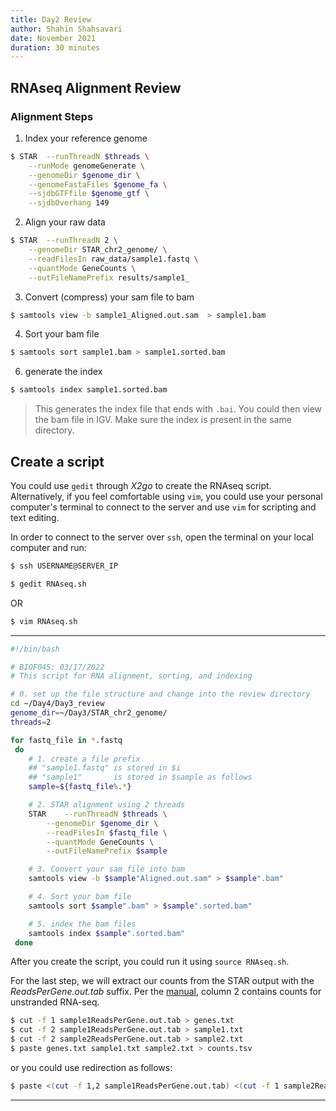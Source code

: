 ```yaml
---
title: Day2 Review
author: Shahin Shahsavari
date: November 2021
duration: 30 minutes
---
```


## RNAseq Alignment Review

### Alignment Steps

1. Index your reference genome

```bash
$ STAR	--runThreadN $threads \
	--runMode genomeGenerate \
	--genomeDir $genome_dir \
	--genomeFastaFiles $genome_fa \
	--sjdbGTFfile $genome_gtf \
	--sjdbOverhang 149
```

2. Align your raw data

```bash
$ STAR	--runThreadN 2 \
	--genomeDir STAR_chr2_genome/ \
	--readFilesIn raw_data/sample1.fastq \
	--quantMode GeneCounts \
	--outFileNamePrefix results/sample1_
```

3. Convert (compress) your sam file to bam

```bash
$ samtools view -b sample1_Aligned.out.sam  > sample1.bam
```

4. Sort your bam file

```bash
$ samtools sort sample1.bam > sample1.sorted.bam
```

6. generate the index

```bash
$ samtools index sample1.sorted.bam
```

> This generates the index file that ends with `.bai`. You could then view the bam file in IGV.
Make sure the index is present in the same directory.


## Create a script

You could use `gedit` through *X2go* to create the RNAseq script. Alternatively, if you feel
comfortable using `vim`, you could use your personal computer's terminal to connect to the
server and use `vim` for scripting and text editing.

In order to connect to the server over `ssh`, open the terminal on your local computer and
run:

```bash
$ ssh USERNAME@SERVER_IP
```

```bash
$ gedit RNAseq.sh
```

OR

```bash
$ vim RNAseq.sh
```

---

```bash
#!/bin/bash

# BIOF045: 03/17/2022
# This script for RNA alignment, sorting, and indexing

# 0. set up the file structure and change into the review directory
cd ~/Day4/Day3_review
genome_dir=~/Day3/STAR_chr2_genome/
threads=2

for fastq_file in *.fastq
 do
	# 1. create a file prefix
	## "sample1.fastq" is stored in $i
	## "sample1"       is stored in $sample as follows
	sample=${fastq_file%.*}

	# 2. STAR alignment using 2 threads
	STAR	--runThreadN $threads \
		--genomeDir $genome_dir \
		--readFilesIn $fastq_file \
		--quantMode GeneCounts \
		--outFileNamePrefix $sample

	# 3. Convert your sam file into bam
	samtools view -b $sample"Aligned.out.sam" > $sample".bam"

	# 4. Sort your bam file
	samtools sort $sample".bam" > $sample".sorted.bam"

	# 5. index the bam files
	samtools index $sample".sorted.bam"
 done

```


After you create the script, you could run it using `source RNAseq.sh`.


For the last step, we will extract our counts from the STAR output with the
*ReadsPerGene.out.tab* suffix.
Per the [manual](https://github.com/alexdobin/STAR/blob/master/doc/STARmanual.pdf),
column 2 contains counts for unstranded RNA-seq.

```bash
$ cut -f 1 sample1ReadsPerGene.out.tab > genes.txt
$ cut -f 2 sample1ReadsPerGene.out.tab > sample1.txt
$ cut -f 2 sample2ReadsPerGene.out.tab > sample2.txt
$ paste genes.txt sample1.txt sample2.txt > counts.tsv

```

or you could use redirection as follows:

```bash
$ paste <(cut -f 1,2 sample1ReadsPerGene.out.tab) <(cut -f 1 sample2ReadsPerGene.out.tab)
```


---
